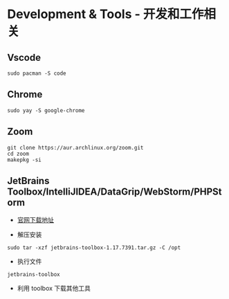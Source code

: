# Development & Tools - 开发和工作相关

## Vscode

```
sudo pacman -S code
```

## Chrome

```
sudo yay -S google-chrome
```

## Zoom 

```
git clone https://aur.archlinux.org/zoom.git
cd zoom
makepkg -si
```

## JetBrains Toolbox/IntelliJIDEA/DataGrip/WebStorm/PHPStorm

* [官网下载地址](https://www.jetbrains.com/toolbox-app)

* 解压安装

```
sudo tar -xzf jetbrains-toolbox-1.17.7391.tar.gz -C /opt
```

* 执行文件

```
jetbrains-toolbox
```

* 利用 toolbox 下载其他工具